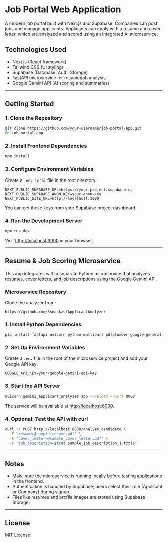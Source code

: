 # Job Portal Web Application

A modern job portal built with Next.js and Supabase. Companies can post jobs and manage applicants. Applicants can apply with a resume and cover letter, which are analyzed and scored using an integrated AI microservice.

## Technologies Used

- Next.js (React framework)
- Tailwind CSS (UI styling)
- Supabase (Database, Auth, Storage)
- FastAPI microservice for resume/job analysis
- Google Gemini API (AI scoring and summaries)

---

## Getting Started

### 1. Clone the Repository

```bash
git clone https://github.com/your-username/job-portal-app.git
cd job-portal-app
```

### 2. Install Frontend Dependencies

```bash
npm install
```

### 3. Configure Environment Variables

Create a `.env.local` file in the root directory:

```env
NEXT_PUBLIC_SUPABASE_URL=https://your-project.supabase.co
NEXT_PUBLIC_SUPABASE_ANON_KEY=your-anon-key
NEXT_PUBLIC_SITE_URL=http://localhost:3000
```

You can get these keys from your Supabase project dashboard.

### 4. Run the Development Server

```bash
npm run dev
```

Visit [http://localhost:3000](http://localhost:3000) in your browser.

---

## Resume & Job Scoring Microservice

This app integrates with a separate Python microservice that analyzes resumes, cover letters, and job descriptions using the Google Gemini API.

### Microservice Repository

Clone the analyzer from:

```
https://github.com/Sseankzs/ApplicantAnalyzer
```

### 1. Install Python Dependencies

```bash
pip install fastapi uvicorn python-multipart pdfplumber google-generativeai python-dotenv
```

### 2. Set Up Environment Variables

Create a `.env` file in the root of the microservice project and add your Google API key:

```env
GOOGLE_API_KEY=your-google-gemini-api-key
```

### 3. Start the API Server

```bash
uvicorn gemini_applicant_analyzer:app --reload --port 8000
```

The service will be available at [http://localhost:8000](http://localhost:8000).

### 4. Optional: Test the API with curl

```bash
curl -X POST http://localhost:8000/analyze_candidate \
  -F "resume=@sample_resume.pdf" \
  -F "cover_letter=@sample_cover_letter.pdf" \
  -F "job_description=$(cat sample_job_description_1.txt)$"
```

---

## Notes

- Make sure the microservice is running locally before testing applications in the frontend.
- Authentication is handled by Supabase; users select their role (Applicant or Company) during signup.
- Files like resumes and profile images are stored using Supabase Storage.

---

## License

MIT License
